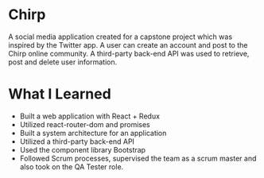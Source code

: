# Chirp

A social media application created for a capstone project which was inspired by the Twitter app. A user can create an account and post to the Chirp online community. A third-party back-end API was used to retrieve, post and delete user information.

# What I Learned

- Built a web application with React + Redux
- Utilized react-router-dom and promises
- Built a system architecture for an application
- Utilized a third-party back-end API
- Used the component library Bootstrap
- Followed Scrum processes, supervised the team as a scrum master and also took on the QA Tester role.

